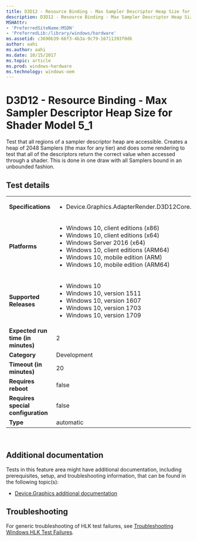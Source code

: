 ```yaml
---
title: D3D12 - Resource Binding - Max Sampler Descriptor Heap Size for Shader Model 5\_1
description: D3D12 - Resource Binding - Max Sampler Descriptor Heap Size for Shader Model 5\_1
MSHAttr:
- 'PreferredSiteName:MSDN'
- 'PreferredLib:/library/windows/hardware'
ms.assetid: c3690b39-66f3-4b3a-9c79-16711393f0d6
author: aahi
ms.author: aahi
ms.date: 10/15/2017
ms.topic: article
ms.prod: windows-hardware
ms.technology: windows-oem
---
```


# <span id="p_hlk_test.97c9c6c9-d9fb-4173-bdce-a8cda7c416d5"></span>D3D12 - Resource Binding - Max Sampler Descriptor Heap Size for Shader Model 5\_1


Test that all regions of a sampler descriptor heap are accessible. Creates a heap of 2048 Samplers (the max for any tier) and does some rendering to test that all of the descriptors return the correct value when accessed through a shader. This is done in one draw with all Samplers bound in an unbounded fashion.

## Test details
|||
|---|---|
| **Specifications**  | <ul><li>Device.Graphics.AdapterRender.D3D12Core.CoreRequirement</li></ul> |  
| **Platforms**   | <ul><li>Windows 10, client editions (x86)</li><li>Windows 10, client editions (x64)</li><li>Windows Server 2016 (x64)</li><li>Windows 10, client editions (ARM64)</li><li>Windows 10, mobile edition (ARM)</li><li>Windows 10, mobile edition (ARM64)</li></ul> |
| **Supported Releases** | <ul><li>Windows 10</li><li>Windows 10, version 1511</li><li>Windows 10, version 1607</li><li>Windows 10, version 1703</li><li>Windows 10, version 1709</li></ul> |
|**Expected run time (in minutes)**| 2 |
|**Category**| Development |
|**Timeout (in minutes)**| 20 |
|**Requires reboot**| false |
|**Requires special configuration**| false |
|**Type**| automatic |

 

## <span id="Additional_documentation"></span><span id="additional_documentation"></span><span id="ADDITIONAL_DOCUMENTATION"></span>Additional documentation


Tests in this feature area might have additional documentation, including prerequisites, setup, and troubleshooting information, that can be found in the following topic(s):

-   [Device.Graphics additional documentation](device-graphics-additional-documentation.md)

## <span id="Troubleshooting"></span><span id="troubleshooting"></span><span id="TROUBLESHOOTING"></span>Troubleshooting


For generic troubleshooting of HLK test failures, see [Troubleshooting Windows HLK Test Failures](..\user\troubleshooting-windows-hlk-test-failures.md).

 

 






